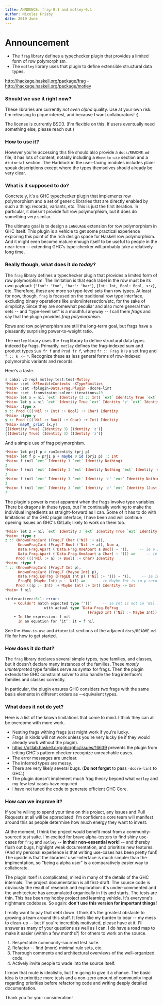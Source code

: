 ```yaml
---
title: ANNOUNCE: frag-0.1 and motley-0.1
author: Nicolas Frisby
date: 2019 June
---
```


# Announcement

  * The `frag` library defines a typechecker plugin that provides a limited form of row polymorphism.
  * The `motley` library uses that plugin to define extensible structural data types.

<http://hackage.haskell.org/package/frag> - <http://hackage.haskell.org/package/motley>

### Should we use it right now?

These libraries are currently *not even alpha* quality.
Use at your own risk.
I'm releasing to pique interest, and because I want collaborators! :)

The license is currently BSD3.
(I'm flexible on this. If users eventually need something else,
please reach out.)

### How to use it?

However you're accessing this file should also provide a `docs/README.md` file;
it has lots of content, notably including a `#how-to-use` section and a `#tutorial` section.
The Haddock in the user-facing modules includes plain-speak descriptions
except where the types themselves should already be very clear.

### What is it supposed to do?

Concretely, it's a GHC typechecker plugin that implements row polymorphism
and a set of generic libraries that are directly enabled by such a thing: records, variants, etc.
This is just the first iteration.
In particular, it doesn't provide full row polymorphism,
but it does do something very similar.

The ultimate goal is to design a `LANGUAGE` extension for row polymorphism in GHC itself.
This plugin is a vehicle to get some practical experience
exploring this point of the rich design space for Haskell row polymorphism.
And it might even become mature enough itself to be useful to people in the near-term --
extending GHC's type-checker will probably take a relatively long time.

### Really though, what does it do *today*?

The `frag` library defines a typechecker plugin that provides a limited form of row polymorphism.
The limitation is that each label in the row must be its own payload:
`{"foo": "foo", "bar": "bar"}`, `{Int: Int, Bool: Bool, x:x}`, etc.
Therefore, these are more so type-level sets than row types.
At least for now, though, `frag` is focused on the traditional row type interface,
excluding binary operations like union/intersection/etc,
for the sake of simplicity.
Since they are somewhat peculiar and also more general than sets --
and "type-level set" is a mouthful anyway --
I call them *frags* and say that the plugin provides *frag polymorphism*.

Rows and row polymorphism are still the long-term goal,
but frags have a pleasantly surprising power-to-weight ratio.

The `motley` library uses the `frag` library to define structural data types indexed by frags.
Primarily, `motley` defines the frag-indexed sum and product types `Sum fr f` and `Prod fr f`,
where `fr :: Frag k` is a set frag and `f :: k -> *`.
Recognize these as less general forms of row-indexed polymorphic variants and records.

Here's a taste.

```haskell
$ cabal v2-repl motley:test:test-Motley
*Main> :set -XFlexibleContexts -XTypeFamilies
*Main> :set -fplugin=Data.Frag.Plugin -dcore-lint
*Main> :set -fconstraint-solver-iterations=10
*Main> let x = nil `ext` Identity (3 :: Int) `ext` Identity True `ext` Identity 'z'
*Main> let y = nil `ext` Identity True `ext` Identity 'z' `ext` Identity (3 :: Int)
*Main> :type x
x :: Prod ((('Nil :+ Int) :+ Bool) :+ Char) Identity
*Main> :type y
y :: Prod ((('Nil :+ Bool) :+ Char) :+ Int) Identity
*Main> mapM_ print [x,y]
{(Identity True) (Identity 3) (Identity 'z')}
{(Identity True) (Identity 3) (Identity 'z')}
```

And a simple use of frag polymorphism.

```haskell
*Main> let prjI p = runIdentity (prj p)
*Main> let f p = prjI p + maybe 0 id (prjI p) :: Int
*Main> f (nil `ext` Identity 3 `ext` Identity Nothing)
3
*Main> f (nil `ext` Identity 3 `ext` Identity Nothing `ext` Identity 'c')
3
*Main> f (nil `ext` Identity 3 `ext` Identity 'c' `ext` Identity Nothing)
3
*Main> f (nil `ext` Identity 3 `ext` Identity 'c' `ext` Identity (Just 4))
7
```

The plugin's power is most apparent when the frags involve type variables.
There be dragons in these types,
but I'm continually working to make the individual ingredients as straight-forward as I can.
Some of it has to do with limitations of the GHC plugin interface,
I have been and will continue opening Issues on GHC's GitLab;
likely to work on them too.

```haskell
*Main> let z = nil `ext` Identity 3 `ext` Identity True `ext` Identity 'z'
*Main> :type z
z :: (KnownFragCard (FragLT Char ('Nil :+ a)),
      KnownFragCard (FragLT Bool ('Nil :+ a)), Num a,
      Data.Frag.Apart ('Data.Frag.OneApart a Bool) ~ '(),     -- ie a /~ Bool
      Data.Frag.Apart ('Data.Frag.OneApart a Char) ~ '()) =>     -- ie a /~ Char
     Prod ((('Nil :+ a) :+ Bool) :+ Char) Identity
*Main> :type f
f :: (KnownFragCard (FragLT Int p),
      KnownFragCard (FragLT (Maybe Int) p),
      Data.Frag.EqFrag (FragEQ Int p) ('Nil :+ '()) ~ '(),     -- ie Int is in p once
      FragEQ (Maybe Int) p ~ 'Nil) =>     -- ie Maybe Int is in p zero times
     Prod (((p :- Int) :+ Maybe Int) :+ Int) Identity -> Int
*Main> f nil

<interactive>:6:1: error:
    • Couldn't match expected type ‘'()’     -- ie Int is not in 'Nil :- Maybe Int once
                  with actual type ‘Data.Frag.EqFrag
                                      (FragEQ Int ('Nil :- Maybe Int)) ('Nil :+ '())’
    • In the expression: f nil
      In an equation for ‘it’: it = f nil
```

See the `#how-to-use` and `#tutorial` sections of the adjacent `docs/README.md` file for how to get started.

### How does it do that?

The `frag` library declares several simple types, type families, and classes,
but it doesn't declare many instances of the families.
These *mostly uninterpreted* type families serve as syntax for frags.
Then the plugin extends the GHC constraint solver
to also handle the frag interface's families and classes correctly.

In particular, the plugin ensures GHC considers two frags with the same basis elements in different orders as `~`-equivalent types.

### What does it not do yet?

Here is a list of the known limitations that come to mind.
I think they can all be overcome with more work.

  * Nesting frags withing frags just might work if you're lucky.
  * Frags in kinds will not work unless you're very lucky (ie if they would already work without the plugin).
  * <https://gitlab.haskell.org/ghc/ghc/issues/16639> prevents the plugin from letting GHC's pattern checker recognize unreachable cases.
  * The error messages are unclear.
  * The inferred types are messy.
  * There are very likely several bugs. (**Do not forget** to pass `-dcore-lint` to GHC.)
  * The plugin doesn't implement much frag theory beyond what `motley` and my few test cases have required.
  * I have not tuned the code to generate efficient GHC Core.

### How can we improve it?

If you're willing to spend your time on this project, any Issues and Pull Requests at all will be appreciated!
I'm confident a core team will manifest around this as people determine how much energy they want to invest.

At the moment, I think the project would benefit most from a community-sourced test suite.
I'm excited for brave alpha-testers to find shiny use-cases for `frag` and `motley` --
**in their non-essential work!** --
and thereby flush out bugs, highlight weak documentation, and prioritize new features.
(And my personal experience is that writing use-cases has been pretty fun!)
The upside is that the libraries' user-interface is much simpler than the implmentation,
so "being a alpha user" is a comparatively easier way to collaborate.

The plugin itself is complicated,
mired in many of the details of the GHC internals.
The project documentation is all first-draft.
The source code is obviously the result of research and exploration:
it's under-commented and the architecture has accumulated organically in fits and starts.
The tests are thin.
This has been my hobby project and learning vehicle.
It's everyone's nightmare codebase.
So again: **don't use this version for important things!**

I really want to pay that debt down.
I think it's the greatest obstacle to growing a team around this stuff.
It feels like my burden to bear -- my mess to clean-up --
but if you're incredibly motivated, please have at it.
I'll answer as many of your questions as well as I can.
I do have a road map to make it easier (within a few months?) for others to work on the source.

  1. Respectable community-sourced test suite.
  1. Refactor -- find (more) minimal rule sets, etc.
  1. Thorough comments and architectural overviews of the well-organized code.
  1. Actively invite people to wade into the source itself.

I know that route is idealistic, but I'm going to give it a chance.
The basic idea is to prioritize more tests and a non-zero amount of community input
regarding priorities before refactoring code and writing deeply detailed documentation.

Thank you for your consideration!
